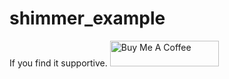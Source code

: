 # shimmer_example

If you find it supportive. <a href="https://www.buymeacoffee.com/nabindhakal" target="_blank"><img src="https://cdn.buymeacoffee.com/buttons/default-orange.png" alt="Buy Me A Coffee" height="41" width="174"></a>
